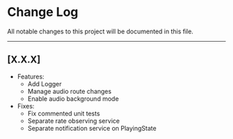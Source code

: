 # Change Log
All notable changes to this project will be documented in this file.

---
## [X.X.X]
* Features:
	* Add Logger
	* Manage audio route changes
	* Enable audio background mode
* Fixes:
	* Fix commented unit tests
	* Separate rate observing service
	* Separate notification service on PlayingState

